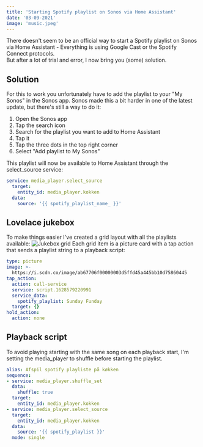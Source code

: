 ```yaml
---
title: 'Starting Spotify playlist on Sonos via Home Assistant'
date: '03-09-2021'
image: 'music.jpeg' 
---
```


There doesn't seem to be an official way to start a Spotify playlist on Sonos via Home Assistant - Everything is using Google Cast or the Spotify Connect protocols.  
But after a lot of trial and error, I now bring you (some) solution.
<!--more-->
## Solution
For this to work you unfortunately have to add the playlist to your "My Sonos" in the Sonos app. Sonos made this a bit harder in one of the latest update, but there's still a way to do it:  

1. Open the Sonos app
2. Tap the search icon
3. Search for the playlist you want to add to Home Assistant
4. Tap it
5. Tap the three dots in the top right corner
6. Select "Add playlist to My Sonos" 

This playlist will now be available to Home Assistant through the select_source service:
```yaml
service: media_player.select_source
  target:
    entity_id: media_player.kokken
  data:
    source: '{{ spotify_playlist_name_ }}'
```

## Lovelace jukebox
To make things easier I've created a grid layout with all the playlists available:
 ![Jukebox grid](/posts/music-grid.jpeg)
Each grid item is a picture card with a tap action that sends a playlist string to a playback script:

```yaml
type: picture
image: >-
  https://i.scdn.co/image/ab67706f00000003d5ffd45a445bb10d75860445
tap_action:
  action: call-service
  service: script.1628579220991
  service_data:
    spotify_playlist: Sunday Funday
  target: {}
hold_action:
  action: none
```

## Playback script
To avoid playing starting with the same song on each playback start, I'm setting the media_player to shuffle before starting the playlist.

```yaml
alias: Afspil spotify playliste på køkken
sequence:
- service: media_player.shuffle_set
  data:
    shuffle: true
  target:
    entity_id: media_player.kokken
- service: media_player.select_source
  target:
    entity_id: media_player.kokken
  data:
    source: '{{ spotify_playlist }}'
  mode: single
```